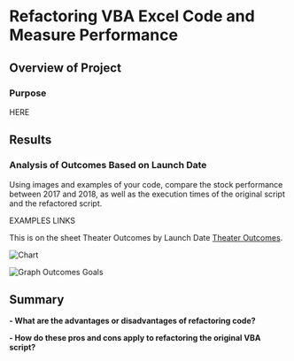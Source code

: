 # Refactoring VBA Excel Code and Measure Performance

## Overview of Project

### Purpose
HERE



## Results

### Analysis of Outcomes Based on Launch Date

Using images and examples of your code, compare the stock performance between 2017 and 2018, as well as the execution times of the original script and the refactored script.





EXAMPLES LINKS

This is on the sheet Theater Outcomes by Launch Date [Theater Outcomes](Kickstarter_Challenge.zip).

   ![Chart](Pivot_Table_Chart.PNG)


  ![Graph Outcomes Goals](Outcomes_Based_on_Goals.png)

   

## Summary

**- What are the advantages or disadvantages of refactoring code?**



**- How do these pros and cons apply to refactoring the original VBA script?**

